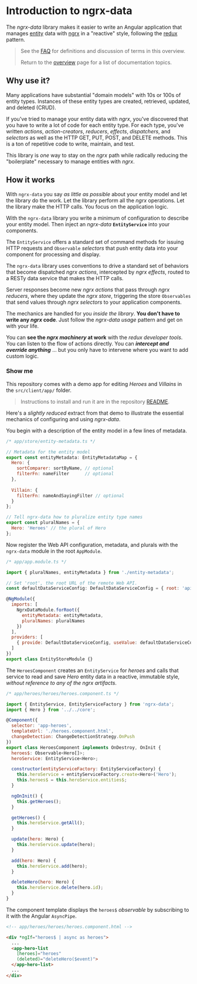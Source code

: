 # Introduction to ngrx-data

The _ngrx-data_ library makes it easier to write an Angular application that manages [entity](faq.md#entity) data with 
[ngrx](faq.md#ngrx) in a "reactive" style, following the [redux](faq.md#redux) pattern.

>See the [FAQ](faq.md) for definitions and discussion of terms in this overview.
>
>Return to the [overview](README.md) page for a list of documentation topics.

## Why use it?

Many applications have substantial "domain models" with 10s or 100s of entity types. 
Instances of these entity types are created, retrieved, updated, and deleted (CRUD).

If you've tried to manage your entity data with _ngrx_, you've discovered that you have to write a lot of code for each entity type. 
For each type, you've written _actions_, _action-creators_, _reducers_, _effects_, _dispatchers_, and _selectors_ as well as the HTTP GET, PUT, POST, and DELETE methods. 
This is a ton of repetitive code to write, maintain, and test.

This library is _one_ way to stay on the _ngrx_ path while radically reducing the "boilerplate" necessary to manage entities with _ngrx_.

## How it works

With `ngrx-data` you say _as little as possible_ about your entity model
and let the library do the work.  Let the library perform all the _ngrx_ operations. Let the library make the HTTP calls.
You focus on the application logic.

With the `ngrx-data` library you write a minimum of configuration to describe your entity model.
Then inject an _ngrx-data_ **`EntityService`** into your components. 

The `EntityService` offers a standard set of command methods for issuing HTTP requests and `Observable` _selectors_ that push entity data into your component for processing and display.

The `ngrx-data` library uses conventions to drive a standard set of behaviors that become dispatched _ngrx actions_, intercepted by _ngrx effects_, routed to a RESTy data service that makes the HTTP calls.

Server responses become new _ngrx actions_ that pass through _ngrx reducers_, where they update the _ngrx store_, triggering the store `Observables` that send values through _ngrx selectors_ to your application components. 

The mechanics are handled for you _inside the library_. **You don't have to write any _ngrx_ code**. Just follow the _ngrx-data usage_ pattern and get on with your life.

You can **see the _ngrx machinery_ at work** with the _redux developer tools_. You can listen to the flow of actions directly. You can **_intercept and override anything_** ... but you only have to intervene where you want to add custom logic. 

### Show me

This repository comes with a demo app for editing _Heroes_ and _Villains_ in the `src/client/app/` folder.

>Instructions to install and run it are in the repository [README](../README.md#install-and-run).

Here's a _slightly reduced_ extract from that demo to illustrate the essential mechanics of configuring and using _ngrx-data_.

You begin with a description of the entity model in a few lines of metadata.

```javascript
/* app/store/entity-metadata.ts */

// Metadata for the entity model
export const entityMetadata: EntityMetadataMap = {
  Hero: {
    sortComparer: sortByName, // optional
    filterFn: nameFilter      // optional
  },
  
  Villain: {
    filterFn: nameAndSayingFilter // optional
  }
};

// Tell ngrx-data how to pluralize entity type names
export const pluralNames = {
  Hero: 'Heroes' // the plural of Hero
};
```

Now register the Web API configuration, metadata, and plurals with the `ngrx-data` module in the root `AppModule`.

```javascript
/* app/app.module.ts */

import { pluralNames, entityMetadata } from './entity-metadata';

// Set 'root', the root URL of the remote Web API.
const defaultDataServiceConfig: DefaultDataServiceConfig = { root: 'api' };

@NgModule({
  imports: [
    NgrxDataModule.forRoot({
      entityMetadata: entityMetadata,
      pluralNames: pluralNames
    })
  ],
  providers: [
    { provide: DefaultDataServiceConfig, useValue: defaultDataServiceConfig }
  ]
})
export class EntityStoreModule {}
```

The `HeroesComponent` creates an `EntityService` for _heroes_
and calls that service to read and save _Hero_ entity data in a reactive, immutable style, _without reference to any of the ngrx artifacts_.

```javascript
/* app/heroes/heroes/heroes.component.ts */

import { EntityService, EntityServiceFactory } from 'ngrx-data';
import { Hero } from '../../core';

@Component({
  selector: 'app-heroes',
  templateUrl: './heroes.component.html',
  changeDetection: ChangeDetectionStrategy.OnPush
})
export class HeroesComponent implements OnDestroy, OnInit {
  heroes$: Observable<Hero[]>;
  heroService: EntityService<Hero>;

  constructor(entityServiceFactory: EntityServiceFactory) {
    this.heroService = entityServiceFactory.create<Hero>('Hero');
    this.heroes$ = this.heroService.entities$;
  }

  ngOnInit() {
    this.getHeroes();
  }

  getHeroes() {
    this.heroService.getAll();
  }

  update(hero: Hero) {
    this.heroService.update(hero);
  }

  add(hero: Hero) {
    this.heroService.add(hero);
  }

  deleteHero(hero: Hero) {
    this.heroService.delete(hero.id);
  }
}
```
The component template displays the `heroes$` _observable_
by subscribing to it with the Angular `AsyncPipe`.

```html
<!-- app/heroes/heroes/heroes.component.html -->

<div *ngIf="heroes$ | async as heroes">
  ...
  <app-hero-list 
    [heroes]="heroes"
    (deleted)="deleteHero($event)">
  </app-hero-list>
  ...
</div>
```
